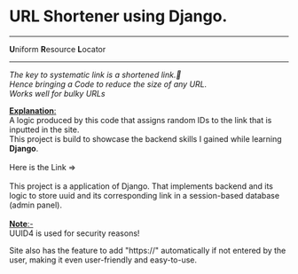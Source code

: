 <h1> URL Shortener using Django.</h1>
<hr>

**U**niform **R**esource **L**ocator
<hr>

*The key to systematic link is a shortened link.🤏*
<br>
*Hence bringing a Code to reduce the size of any URL.*
<br>
*Works well for bulky URLs*




<u>**Explanation**:</u><br>
A logic produced by this code that assigns random IDs to the link that is inputted in the site.
<br>
This project is build to showcase the backend skills I gained while learning **Django**.
<br>
<br>
Here is the Link =>
<br>
<br>
This project is a application of Django. That implements backend and its logic to store uuid and its corresponding link in a session-based database (admin panel).
<br>
<br>
<u>**Note**:-</u><br> UUID4 is used for security reasons!

Site also has the feature to add "https://" automatically if not entered by the user, making it even user-friendly and easy-to-use.
